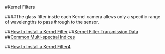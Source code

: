 #Kernel Filters

####The glass filter inside each Kernel camera allows only a specific range of wavelengths to pass through to the sensor.  

##[How to Install a Kernel Filter](https://mapircamera.gitbooks.io/kernel-development-guide/content/kernel-filters/kernel-filter-installation.html)
##[Kernel Filter Transmission Data](https://mapircamera.gitbooks.io/kernel-development-guide/content/kernel-filters/filter-transmission-data.html)
##[Common Multi-spectral Indices](https://mapircamera.gitbooks.io/kernel-development-guide/content/kernel-filters/filter-index-list.html)

##[How to Install a Kernel Filter4](../content/kernel-filters/kernel-filter-installation.md)
